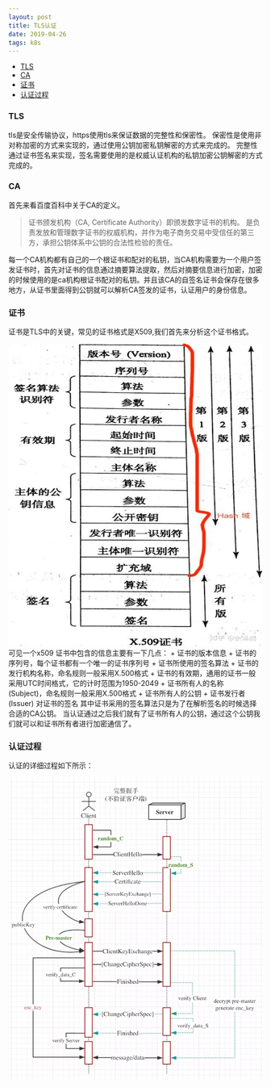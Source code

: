 ```yaml
---
layout: post
title: TLS认证
date: 2019-04-26
tags: k8s
---
```

* [TLS](#tls)
* [CA](#ca)
* [证书](#zhengshu)
* [认证过程](#renzhengguocheng)


### <a name="tls"></a>TLS
tls是安全传输协议，https使用tls来保证数据的完整性和保密性。
保密性是使用非对称加密的方式来实现的，通过使用公钥加密私钥解密的方式来完成的。
完整性通过证书签名来实现，签名需要使用的是权威认证机构的私钥加密公钥解密的方式完成的。

### <a name="ca"></a>CA
首先来看百度百科中关于CA的定义。
> 证书颁发机构（CA, Certificate Authority）即颁发数字证书的机构。 是负责发放和管理数字证书的权威机构，并作为电子商务交易中受信任的第三方，承担公钥体系中公钥的合法性检验的责任。

每一个CA机构都有自己的一个根证书和配对的私钥，当CA机构需要为一个用户签发证书时，首先对证书的信息通过摘要算法提取，然后对摘要信息进行加密，加密的时候使用的是ca机构根证书配对的私钥。并且该CA的自签名证书会保存在很多地方，从证书里面得到公钥就可以解析CA签发的证书，认证用户的身份信息。

### <a name="zhengshu"></a>证书
证书是TLS中的关键，常见的证书格式是X509,我们首先来分析这个证书格式。

<div align="center">
	<img src="/images/posts/tls/v2_hd.jpg" height="600" width="700">  
</div> 
可见一个x509 证书中包含的信息主要有一下几点：
+ 证书的版本信息
+ 证书的序列号，每个证书都有一个唯一的证书序列号
+ 证书所使用的签名算法
+ 证书的发行机构名称，命名规则一般采用X.500格式
+ 证书的有效期，通用的证书一般采用UTC时间格式，它的计时范围为1950-2049
+ 证书所有人的名称 (Subject)，命名规则一般采用X.500格式
+ 证书所有人的公钥
+ 证书发行者 (Issuer) 对证书的签名
其中证书采用的签名算法只是为了在解析签名的时候选择合适的CA公钥。
当认证通过之后我们就有了证书所有人的公钥，通过这个公钥我们就可以和证书所有者进行加密通信了。

### <a name="renzhengguocheng"></a>认证过程

认证的详细过程如下所示：
<div align="center">
	<img src="/images/posts/tls/1658dd61a9f97e27" height="600" width="700">  
</div> 

